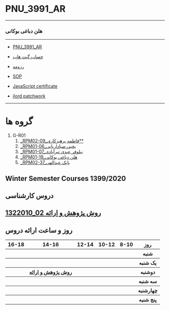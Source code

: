 # PNU_3991_AR

------------

### هلن دباغی بوکانی
 
---
- [PNU_3991_AR](https://github.com/seasun238/PNU_3991_AR)

- [حساب گیت هاب](https://github.com/seasun238)

- [رزومه](https://seasun238.github.io/)

- [SOP](https://seasun238.github.io/SOP/)

- [JavaScript certificate](IMG-20201207-WA0002.jpg)

- [jlord patchwork](https://github.com/seasun238/PNU_3991_AR/blob/main/jlord.PNG)
------------------

# گروه ها 
1. G-R01
    1. [_RPM02-09_فاطمه پرهیزکاری**](htt)
    1. [_RPM01-06_یحیی صیاداربابی](hA)
    1. [_RPM01-07_نیلوفر عبدی تیرآبادی](%DA)
    1. [_RPM01-19_هلن دباغی بوکانی](A)
    1. [_RPM02-37_بابک عبدالهی](ht)



## Winter Semester Courses 1399/2020
    
## دروس کارشناسی

[1322010_02 روش پژوهش و ارائه](https://github.com/AliRazavi-edu/PNU_3991/tree/master/_BSc/ResearchAndPresentationMethods/1322010_01/19_%D9%87%D9%84%D9%86%20%D8%AF%D8%A8%D8%A7%D8%BA%D9%8A%20%D8%A8%D9%88%D9%83%D8%A7%D9%86%D9%8A)
--------------



## روز و ساعت ارائه دروس

<table style="width:100%">
    <tr>
    <th >16-18</th>
    <th >14-16</th>
    <th >12-14</th>
    <th>10-12</th>
    <th>8-10</th>
    <th>روز</th>
  <tr>
    <th ></th>
    <th ></th>
    <th ></th>
    <th></th>
    <th></th>
    <th>شنبه</th>
  </tr>
   <tr>
    <th ></th>
    <th ></th>
    <th></th>
    <th></th>
    <th ></th>
    <th>یک شنبه</th>
  </tr>
   <tr>
     <th ></th>
     <th ><a href="https://github.com/AliRazavi-edu/PNU_3991/tree/master/_BSc/ResearchAndPresentationMethods"> روش پژوهش و ارائه </a></th>
     <th></th>
     <th></th>
    <th ></th>   
    <th>دوشنبه</th>
  </tr>
   <tr>
    <th ></th>
    <th ></th>
    <th></th>
    <th></th>
    <th ></th>
    <th>سه شنبه</th>
  </tr>
   <tr>
    <th ></th>
    <th ></th>
    <th></th>
    <th></th>
     <th ></th>
    <th>چهارشنبه</th>
  </tr>
   <tr>
    <th ></th>
     <th ></th>
     <th></th>
     <th ></th>
      <th ></th>
    <th>پنج شنبه</th>
  </tr>
</table>
